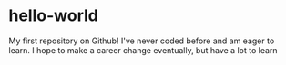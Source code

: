 # hello-world
My first repository on Github!
I've never coded before and am eager to learn.  I hope to make a career change eventually, but have a lot to learn

